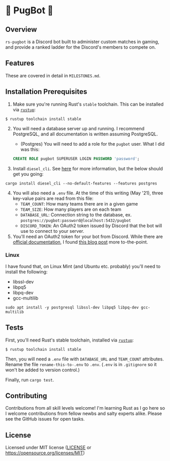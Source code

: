 # 🦀 PugBot 🦀

## Overview

`rs-pugbot` is a Discord bot built to administer custom matches in
gaming, and provide a ranked ladder for the Discord's members to compete on.

## Features

These are covered in detail in `MILESTONES.md`.

## Installation Prerequisites

1. Make sure you're running Rust's `stable` toolchain. This can be installed via [`rustup`](https://rustup.rs/):

```
$ rustup toolchain install stable
```

2. You will need a database server up and running. I recommend PostgreSQL, and all documentation is written assuming PostgreSQL.
   * (Postgres) You will need to add a role for the `pugbot` user. What I did was this:

    ```sql
    CREATE ROLE pugbot SUPERUSER LOGIN PASSWORD 'password';
    ```

3. Install `diesel_cli`. See [here](https://diesel.rs/guides/getting-started.html) for more information, but the below should get you going:

```shell
cargo install diesel_cli --no-default-features --features postgres
```

4. You will also need a `.env` file. At the time of this writing (May '21), three key-value pairs are read from this file:
   * `TEAM_COUNT`: How many teams there are in a given game
   * `TEAM_SIZE`: How many players are on each team
   * `DATABASE_URL`: Connection string to the database, ex. `postgres://pugbot:password@localhost:5432/pugbot`
   * `DISCORD_TOKEN`: An OAuth2 token issued by Discord that the bot will use to connect to your server.
5. You'll need an OAuth2 token for your bot from Discord. While there are [official documentation](https://discord.com/developers/docs/topics/oauth2), I found [this blog post](https://www.writebots.com/discord-bot-token) more to-the-point.

### Linux
I have found that, on Linux Mint (and Ubuntu etc. probably) you'll need to
install the following:

* libssl-dev
* libpq5
* libpq-dev
* gcc-multilib

`sudo apt install -y postgresql libssl-dev libpq5 libpq-dev gcc-multilib`

## Tests
First, you'll need Rust's stable toolchain, installed via [`rustup`](https://rustup.rs/):

```
$ rustup toolchain install stable
```

Then, you will need a `.env` file with `DATABASE_URL` and `TEAM_COUNT` attributes. Rename the file `rename-this-to-.env` to `.env`. (`.env` is in `.gitignore` so it won't be added to version control.)

Finally, run `cargo test`.

## Contributing

Contributions from all skill levels welcome! I'm learning Rust as I go here so
I welcome contributions from fellow newbs and salty experts alike. Please see
the GitHub issues for open tasks.

## License
Licensed under MIT license ([LICENSE](https://github.com/mattdeboard/rs-pugbot/blob/main/LICENSE) or https://opensource.org/licenses/MIT)
